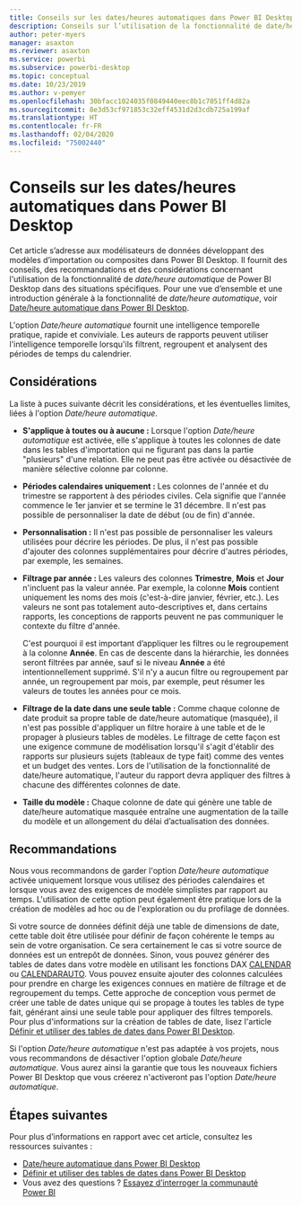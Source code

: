```yaml
---
title: Conseils sur les dates/heures automatiques dans Power BI Desktop
description: Conseils sur l’utilisation de la fonctionnalité de date/heure automatique dans Power BI Desktop.
author: peter-myers
manager: asaxton
ms.reviewer: asaxton
ms.service: powerbi
ms.subservice: powerbi-desktop
ms.topic: conceptual
ms.date: 10/23/2019
ms.author: v-pemyer
ms.openlocfilehash: 30bfacc1024035f0849440eec8b1c7051ff4d82a
ms.sourcegitcommit: 8e3d53cf971853c32eff4531d2d3cdb725a199af
ms.translationtype: HT
ms.contentlocale: fr-FR
ms.lasthandoff: 02/04/2020
ms.locfileid: "75002440"
---
```

# <a name="auto-datetime-guidance-in-power-bi-desktop"></a>Conseils sur les dates/heures automatiques dans Power BI Desktop

Cet article s’adresse aux modélisateurs de données développant des modèles d’importation ou composites dans Power BI Desktop. Il fournit des conseils, des recommandations et des considérations concernant l'utilisation de la fonctionnalité de _date/heure automatique_ de Power BI Desktop dans des situations spécifiques. Pour une vue d’ensemble et une introduction générale à la fonctionnalité de _date/heure automatique_, voir [Date/heure automatique dans Power BI Desktop](../desktop-auto-date-time.md).

L'option _Date/heure automatique_ fournit une intelligence temporelle pratique, rapide et conviviale. Les auteurs de rapports peuvent utiliser l'intelligence temporelle lorsqu'ils filtrent, regroupent et analysent des périodes de temps du calendrier.

## <a name="considerations"></a>Considérations

La liste à puces suivante décrit les considérations, et les éventuelles limites, liées à l'option _Date/heure automatique_.

- **S'applique à toutes ou à aucune :** Lorsque l'option _Date/heure automatique_ est activée, elle s'applique à toutes les colonnes de date dans les tables d'importation qui ne figurant pas dans la partie &quot;plusieurs&quot; d'une relation. Elle ne peut pas être activée ou désactivée de manière sélective colonne par colonne.
- **Périodes calendaires uniquement :** Les colonnes de l'année et du trimestre se rapportent à des périodes civiles. Cela signifie que l'année commence le 1er janvier et se termine le 31 décembre. Il n'est pas possible de personnaliser la date de début (ou de fin) d'année.
- **Personnalisation :** Il n'est pas possible de personnaliser les valeurs utilisées pour décrire les périodes. De plus, il n'est pas possible d'ajouter des colonnes supplémentaires pour décrire d'autres périodes, par exemple, les semaines.
- **Filtrage par année :** Les valeurs des colonnes **Trimestre**, **Mois** et **Jour** n'incluent pas la valeur année. Par exemple, la colonne **Mois** contient uniquement les noms des mois (c'est-à-dire janvier, février, etc.). Les valeurs ne sont pas totalement auto-descriptives et, dans certains rapports, les conceptions de rapports peuvent ne pas communiquer le contexte du filtre d'année.

    C'est pourquoi il est important d’appliquer les filtres ou le regroupement à la colonne **Année**. En cas de descente dans la hiérarchie, les données seront filtrées par année, sauf si le niveau **Année** a été intentionnellement supprimé. S'il n'y a aucun filtre ou regroupement par année, un regroupement par mois, par exemple, peut résumer les valeurs de toutes les années pour ce mois.
- **Filtrage de la date dans une seule table :** Comme chaque colonne de date produit sa propre table de date/heure automatique (masquée), il n'est pas possible d'appliquer un filtre horaire à une table et de le propager à plusieurs tables de modèles. Le filtrage de cette façon est une exigence commune de modélisation lorsqu'il s'agit d'établir des rapports sur plusieurs sujets (tableaux de type fait) comme des ventes et un budget des ventes. Lors de l'utilisation de la fonctionnalité de date/heure automatique, l'auteur du rapport devra appliquer des filtres à chacune des différentes colonnes de date.
- **Taille du modèle :** Chaque colonne de date qui génère une table de date/heure automatique masquée entraîne une augmentation de la taille du modèle et un allongement du délai d’actualisation des données.

## <a name="recommendations"></a>Recommandations

Nous vous recommandons de garder l'option _Date/heure automatique_ activée uniquement lorsque vous utilisez des périodes calendaires et lorsque vous avez des exigences de modèle simplistes par rapport au temps. L'utilisation de cette option peut également être pratique lors de la création de modèles ad hoc ou de l'exploration ou du profilage de données.

Si votre source de données définit déjà une table de dimensions de date, cette table doit être utilisée pour définir de façon cohérente le temps au sein de votre organisation. Ce sera certainement le cas si votre source de données est un entrepôt de données. Sinon, vous pouvez générer des tables de dates dans votre modèle en utilisant les fonctions DAX [CALENDAR](/dax/calendar-function-dax) ou [CALENDARAUTO](/dax/calendarauto-function-dax). Vous pouvez ensuite ajouter des colonnes calculées pour prendre en charge les exigences connues en matière de filtrage et de regroupement du temps. Cette approche de conception vous permet de créer une table de dates unique qui se propage à toutes les tables de type fait, générant ainsi une seule table pour appliquer des filtres temporels. Pour plus d'informations sur la création de tables de date, lisez l'article [Définir et utiliser des tables de dates dans Power BI Desktop](../desktop-date-tables.md).

Si l'option _Date/heure automatique_ n'est pas adaptée à vos projets, nous vous recommandons de désactiver l'option globale _Date/heure automatique_. Vous aurez ainsi la garantie que tous les nouveaux fichiers Power BI Desktop que vous créerez n'activeront pas l'option _Date/heure automatique_.

## <a name="next-steps"></a>Étapes suivantes

Pour plus d’informations en rapport avec cet article, consultez les ressources suivantes :

- [Date/heure automatique dans Power BI Desktop](../desktop-auto-date-time.md)
- [Définir et utiliser des tables de dates dans Power BI Desktop](../desktop-date-tables.md)
- Vous avez des questions ? [Essayez d’interroger la communauté Power BI](https://community.powerbi.com/)
